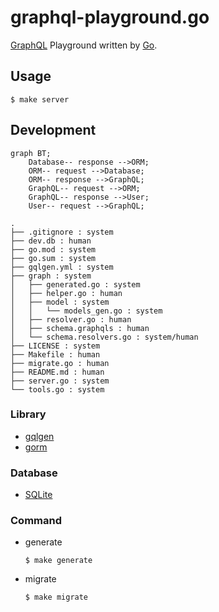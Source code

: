 # graphql-playground.go
[GraphQL](https://graphql.org/) Playground written by [Go](https://go.dev/).

## Usage
```console
$ make server
```

## Development
```mermaid
graph BT;
    Database-- response -->ORM;
    ORM-- request -->Database;
    ORM-- response -->GraphQL;
    GraphQL-- request -->ORM;
    GraphQL-- response -->User;
    User-- request -->GraphQL;
```
```console
.
├── .gitignore : system
├── dev.db : human
├── go.mod : system
├── go.sum : system
├── gqlgen.yml : system
├── graph : system
│   ├── generated.go : system
│   ├── helper.go : human
│   ├── model : system
│   │   └── models_gen.go : system
│   ├── resolver.go : human
│   ├── schema.graphqls : human
│   └── schema.resolvers.go : system/human
├── LICENSE : system
├── Makefile : human
├── migrate.go : human
├── README.md : human
├── server.go : system
└── tools.go : system
```

### Library
- [gqlgen](https://github.com/99designs/gqlgen)
- [gorm](https://github.com/go-gorm/gorm)

### Database
- [SQLite](https://sqlite.org/index.html)

### Command
- generate
  ```console
  $ make generate
  ```

- migrate
  ```console
  $ make migrate
  ```
